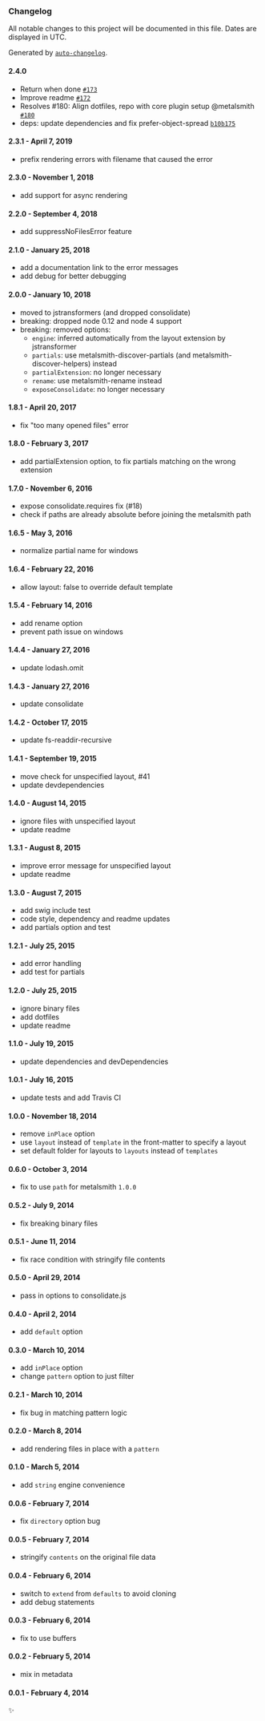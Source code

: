 ### Changelog

All notable changes to this project will be documented in this file. Dates are displayed in UTC.

Generated by [`auto-changelog`](https://github.com/CookPete/auto-changelog).

<!-- auto-changelog-above -->

#### 2.4.0

- Return when done [`#173`](https://github.com/metalsmith/layouts/pull/173)
- Improve readme [`#172`](https://github.com/metalsmith/layouts/pull/172)
- Resolves #180: Align dotfiles, repo with core plugin setup @metalsmith [`#180`](https://github.com/metalsmith/layouts/issues/180)
- deps: update dependencies and fix prefer-object-spread [`b10b175`](https://github.com/metalsmith/layouts/commit/b10b175b7e98fc1d5b8e9bab775af07bd35e4244)

#### 2.3.1 - April 7, 2019

- prefix rendering errors with filename that caused the error

#### 2.3.0 - November 1, 2018

- add support for async rendering

#### 2.2.0 - September 4, 2018

- add suppressNoFilesError feature

#### 2.1.0 - January 25, 2018

- add a documentation link to the error messages
- add debug for better debugging

#### 2.0.0 - January 10, 2018

- moved to jstransformers (and dropped consolidate)
- breaking: dropped node 0.12 and node 4 support
- breaking: removed options:
  - `engine`: inferred automatically from the layout extension by jstransformer
  - `partials`: use metalsmith-discover-partials (and metalsmith-discover-helpers) instead
  - `partialExtension`: no longer necessary
  - `rename`: use metalsmith-rename instead
  - `exposeConsolidate`: no longer necessary

#### 1.8.1 - April 20, 2017

- fix "too many opened files" error

#### 1.8.0 - February 3, 2017

- add partialExtension option, to fix partials matching on the wrong extension

#### 1.7.0 - November 6, 2016

- expose consolidate.requires fix (#18)
- check if paths are already absolute before joining the metalsmith path

#### 1.6.5 - May 3, 2016

- normalize partial name for windows

#### 1.6.4 - February 22, 2016

- allow layout: false to override default template

#### 1.5.4 - February 14, 2016

- add rename option
- prevent path issue on windows

#### 1.4.4 - January 27, 2016

- update lodash.omit

#### 1.4.3 - January 27, 2016

- update consolidate

#### 1.4.2 - October 17, 2015

- update fs-readdir-recursive

#### 1.4.1 - September 19, 2015

- move check for unspecified layout, #41
- update devdependencies

#### 1.4.0 - August 14, 2015

- ignore files with unspecified layout
- update readme

#### 1.3.1 - August 8, 2015

- improve error message for unspecified layout
- update readme

#### 1.3.0 - August 7, 2015

- add swig include test
- code style, dependency and readme updates
- add partials option and test

#### 1.2.1 - July 25, 2015

- add error handling
- add test for partials

#### 1.2.0 - July 25, 2015

- ignore binary files
- add dotfiles
- update readme

#### 1.1.0 - July 19, 2015

- update dependencies and devDependencies

#### 1.0.1 - July 16, 2015

- update tests and add Travis CI

#### 1.0.0 - November 18, 2014

- remove `inPlace` option
- use `layout` instead of `template` in the front-matter to specify a layout
- set default folder for layouts to `layouts` instead of `templates`

#### 0.6.0 - October 3, 2014

- fix to use `path` for metalsmith `1.0.0`

#### 0.5.2 - July 9, 2014

- fix breaking binary files

#### 0.5.1 - June 11, 2014

- fix race condition with stringify file contents

#### 0.5.0 - April 29, 2014

- pass in options to consolidate.js

#### 0.4.0 - April 2, 2014

- add `default` option

#### 0.3.0 - March 10, 2014

- add `inPlace` option
- change `pattern` option to just filter

#### 0.2.1 - March 10, 2014

- fix bug in matching pattern logic

#### 0.2.0 - March 8, 2014

- add rendering files in place with a `pattern`

#### 0.1.0 - March 5, 2014

- add `string` engine convenience

#### 0.0.6 - February 7, 2014

- fix `directory` option bug

#### 0.0.5 - February 7, 2014

- stringify `contents` on the original file data

#### 0.0.4 - February 6, 2014

- switch to `extend` from `defaults` to avoid cloning
- add debug statements

#### 0.0.3 - February 6, 2014

- fix to use buffers

#### 0.0.2 - February 5, 2014

- mix in metadata

#### 0.0.1 - February 4, 2014

:sparkles:
